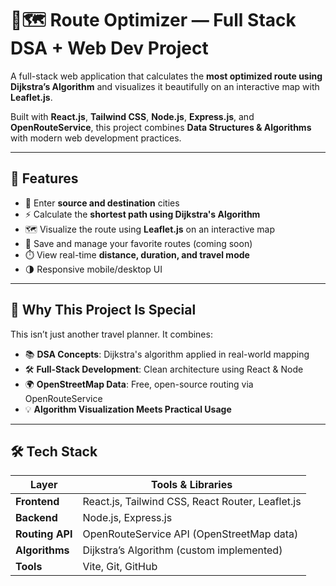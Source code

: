 # 🧠🗺️ Route Optimizer — Full Stack DSA + Web Dev Project

A full-stack web application that calculates the **most optimized route using Dijkstra’s Algorithm** and visualizes it beautifully on an interactive map with **Leaflet.js**. 

Built with **React.js**, **Tailwind CSS**, **Node.js**, **Express.js**, and **OpenRouteService**, this project combines **Data Structures & Algorithms** with modern web development practices.

---

## 📌 Features

- 📍 Enter **source and destination** cities
- ⚡ Calculate the **shortest path using Dijkstra's Algorithm**
- 🗺️ Visualize the route using **Leaflet.js** on an interactive map
- 💾 Save and manage your favorite routes (coming soon)
- ⏱️ View real-time **distance, duration, and travel mode**
- 🌗 Responsive mobile/desktop UI

---

## 🧠 Why This Project Is Special

This isn’t just another travel planner. It combines:
- 📚 **DSA Concepts**: Dijkstra's algorithm applied in real-world mapping
- 🛠️ **Full-Stack Development**: Clean architecture using React & Node
- 🌍 **OpenStreetMap Data**: Free, open-source routing via OpenRouteService
- 💡 **Algorithm Visualization Meets Practical Usage**

---

## 🛠️ Tech Stack

| Layer        | Tools & Libraries                                   |
|--------------|-----------------------------------------------------|
| **Frontend** | React.js, Tailwind CSS, React Router, Leaflet.js    |
| **Backend**  | Node.js, Express.js                                 |
| **Routing API** | OpenRouteService API (OpenStreetMap data)       |
| **Algorithms** | Dijkstra’s Algorithm (custom implemented)         |
| **Tools**    | Vite, Git, GitHub                                   |


